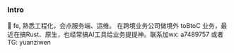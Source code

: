 ### Intro

👋 fe, 熟悉工程化，会点服务端、运维。
在跨境业务公司做境外 toBtoC 业务，最近在搞Rust、原生，也经常搞AI工具给业务提提神。联系加wx: a7489757 或者 TG: yuanziwen


